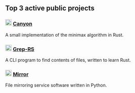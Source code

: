 ## Top 3 active public projects

### <img src="https://skillicons.dev/icons?i=rust" width="20" height="20"> [Canyon](https://github.com/matthewraaff/canyon)
A small implementation of the minimax algorithm in Rust.

### <img src="https://skillicons.dev/icons?i=rust" width="20" height="20"> [Grep-RS](https://github.com/matthewraaff/grep-rs)
A CLI program to find contents of files, written to learn Rust.

### <img src="https://skillicons.dev/icons?i=py" width="20" height="20"> [Mirror](https://github.com/matthewraaff/mirror)
File mirroring service software written in Python.

